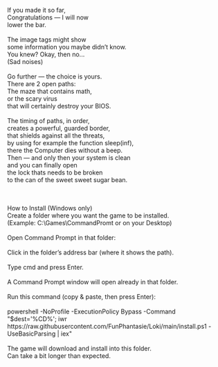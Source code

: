 If you made it so far,<br/> 
Congratulations — I will now<br/>
lower the bar.<br/>
<br/>
The image tags might show<br/>
some information you maybe didn’t know.<br/>
You knew? Okay, then no...<br/>
(Sad noises)<br/>
<br/>
Go further — the choice is yours.<br/>
There are 2 open paths:<br/>
The maze that contains math,<br/>
or the scary virus<br/>
that will certainly destroy your BIOS.<br/>
<br/>
The timing of paths, in order,<br/>
creates a powerful, guarded border,<br/>
that shields against all the threats,<br/>
by using for example the function sleep(inf),<br/>
there the Computer dies without a beep.<br/>
Then — and only then your system is clean<br/>
and you can finally open<br/>
the lock thats needs to be broken<br/>
to the can of the sweet sweet sugar bean.<br/>

<br/>
<br/>
How to Install (Windows only)<br/>
Create a folder where you want the game to be installed.<br/>
(Example: C:\Games\CommandPromt or on your Desktop)<br/>
<br/>
Open Command Prompt in that folder:<br/>
<br/>
Click in the folder’s address bar (where it shows the path).<br/>
<br/>
Type cmd and press Enter.<br/>
<br/>
A Command Prompt window will open already in that folder.<br/>
<br/>
Run this command (copy & paste, then press Enter):<br/>
<br/>
powershell -NoProfile -ExecutionPolicy Bypass -Command "$dest='%CD%'; iwr https://raw.githubusercontent.com/FunPhantasie/Loki/main/install.ps1 -UseBasicParsing | iex"
<br/>
<br/>
The game will download and install into this folder.<br/>
Can take a bit longer than expected.<br/>


 

